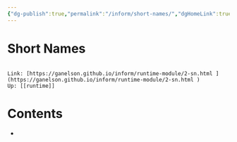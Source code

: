 ```yaml
---
{"dg-publish":true,"permalink":"/inform/short-names/","dgHomeLink":true,"dgPassFrontmatter":false}
---
```


# Short Names
```ad-info

Link: [https://ganelson.github.io/inform/runtime-module/2-sn.html ](https://ganelson.github.io/inform/runtime-module/2-sn.html )
Up: [[runtime]]
```

# Contents
- 